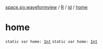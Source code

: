 [space.siy.waveformview](../../index.md) / [R](../index.md) / [id](index.md) / [home](./home.md)

# home

`static var home: `[`Int`](https://kotlinlang.org/api/latest/jvm/stdlib/kotlin/-int/index.html)
`static var home: `[`Int`](https://kotlinlang.org/api/latest/jvm/stdlib/kotlin/-int/index.html)